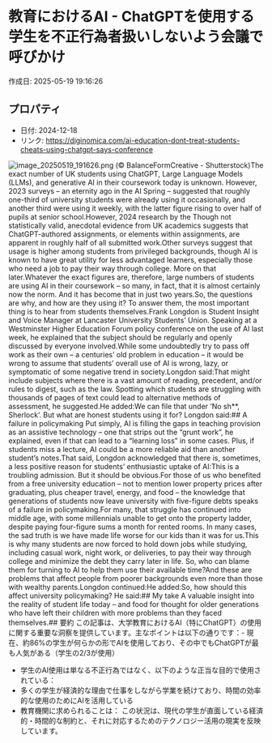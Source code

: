 # 教育におけるAI - ChatGPTを使用する学生を不正行為者扱いしないよう会議で呼びかけ

作成日: 2025-05-19 19:16:26

## プロパティ

- 日付: 2024-12-18
- リンク: https://diginomica.com/ai-education-dont-treat-students-cheats-using-chatgpt-says-conference

![image_20250519_191626.png](../assets/image_20250519_191626.png)
(© BalanceFormCreative - Shutterstock)The exact number of UK students using ChatGPT, Large Language Models (LLMs), and generative AI in their coursework today is unknown. However, 2023 surveys – an eternity ago in the AI Spring – suggested that roughly one-third of university students were already using it occasionally, and another third were using it weekly, with the latter figure rising to over half of pupils at senior school.However, 2024 research by the Though not statistically valid, anecdotal evidence from UK academics suggests that ChatGPT-authored assignments, or elements within assignments, are apparent in roughly half of all submitted work.Other surveys suggest that usage is higher among students from privileged backgrounds, though AI is known to have great utility for less advantaged learners, especially those who need a job to pay their way through college. More on that later.Whatever the exact figures are, therefore, large numbers of students are using AI in their coursework – so many, in fact, that it is almost certainly now the norm. And it has become that in just two years.So, the questions are why, and how are they using it? To answer them, the most important thing is to hear from students themselves.Frank Longdon is Student Insight and Voice Manager at Lancaster University Students’ Union. Speaking at a Westminster Higher Education Forum policy conference on the use of AI last week, he explained that the subject should be regularly and openly discussed by everyone involved.While some undoubtedly try to pass off work as their own – a centuries’ old problem in education – it would be wrong to assume that students’ overall use of AI is wrong, lazy, or symptomatic of some negative trend in society.Longdon said:That might include subjects where there is a vast amount of reading, precedent, and/or rules to digest, such as the law. Spotting which students are struggling with thousands of pages of text could lead to alternative methods of assessment, he suggested.He added:We can file that under ‘No sh**, Sherlock’. But what are honest students using it for? Longdon said:## A failure in policymaking
Put simply, AI is filling the gaps in teaching provision as an assistive technology – one that strips out the “grunt work”, he explained, even if that can lead to a “learning loss” in some cases. Plus, if students miss a lecture, AI could be a more reliable aid than another student’s notes.That said, Longdon acknowledged that there is, sometimes, a less positive reason for students’ enthusiastic uptake of AI:This is a troubling admission. But it should be obvious.For those of us who benefited from a free university education – not to mention lower property prices after graduating, plus cheaper travel, energy, and food – the knowledge that generations of students now leave university with five-figure debts speaks of a failure in policymaking.For many, that struggle has continued into middle age, with some millennials unable to get onto the property ladder, despite paying four-figure sums a month for rented rooms. In many cases, the sad truth is we have made life worse for our kids than it was for us.This is why many students are now forced to hold down jobs while studying, including casual work, night work, or deliveries, to pay their way through college and minimize the debt they carry later in life. So, who can blame them for turning to AI to help them use their available time?And these are problems that affect people from poorer backgrounds even more than those with wealthy parents.Longdon continued:He added:So, how should this affect university policymaking? He said:## My take
A valuable insight into the reality of student life today – and food for thought for older generations who have left their children with more problems than they faced themselves.## 要約
この記事は、大学教育におけるAI（特にChatGPT）の使用に関する重要な洞察を提供しています。主なポイントは以下の通りです：- 現在、約86%の学生が何らかの形でAIを使用しており、その中でもChatGPTが最も人気がある（学生の2/3が使用）
- 学生のAI使用は単なる不正行為ではなく、以下のような正当な目的で使用されている：
- 多くの学生が経済的な理由で仕事をしながら学業を続けており、時間の効率的な使用のためにAIを活用している
- 教育機関に求められることは：
この状況は、現代の学生が直面している経済的・時間的な制約と、それに対応するためのテクノロジー活用の現実を反映しています。